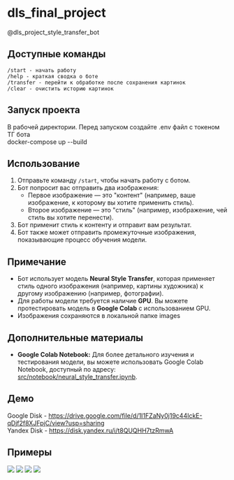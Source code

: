 # dls_final_project

@dls_project_style_transfer_bot

## Доступные команды
    /start - начать работу
    /help - краткая сводка о боте
    /transfer - перейти к обработке после сохранения картинок
    /clear - очистить историю картинок

## Запуск проекта
В рабочей директории. Перед запуском создайте .env файл с токеном ТГ бота  
docker-compose up --build

## Использование
1. Отправьте команду `/start`, чтобы начать работу с ботом.
2. Бот попросит вас отправить два изображения:
    - Первое изображение — это "контент" (например, ваше изображение, к которому вы хотите применить стиль).
    - Второе изображение — это "стиль" (например, изображение, чей стиль вы хотите перенести).
3. Бот применит стиль к контенту и отправит вам результат.
4. Бот также может отправить промежуточные изображения, показывающие процесс обучения модели.

## Примечание
- Бот использует модель **Neural Style Transfer**, которая применяет стиль одного изображения (например, картины художника) к другому изображению (например, фотографии).
- Для работы модели требуется наличие **GPU**. Вы можете протестировать модель в **Google Colab** с использованием GPU.
- Изображения сохраняются в локальной папке images

## Дополнительные материалы

- **Google Colab Notebook:** Для более детального изучения и тестирования модели, вы можете использовать Google Colab Notebook, доступный по адресу: [src/notebook/neural_style_transfer.ipynb](src/notebook/neural_style_transfer.ipynb).

## Демо
Google Disk - https://drive.google.com/file/d/1I1FZaNy0j19c44IckE-qDjf2f8XJFpjC/view?usp=sharing  
Yandex Disk - https://disk.yandex.ru/i/t8QUQHH7tzRmwA

## Примеры
![](src/images/demo/image_1.png)
![](src/images/demo/image_2.png)
![](src/images/demo/image_3.PNG)
![](src/images/demo/image_4.PNG)




